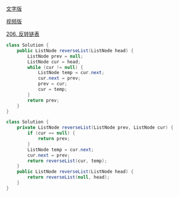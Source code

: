 [文字版](https://programmercarl.com/0206.%E7%BF%BB%E8%BD%AC%E9%93%BE%E8%A1%A8.html)

[视频版](https://www.bilibili.com/video/BV1nB4y1i7eL)

[206. 反转链表](https://leetcode.cn/problems/reverse-linked-list)

```Java
class Solution {
    public ListNode reverseList(ListNode head) {
        ListNode prev = null;
        ListNode cur = head;
        while (cur != null) {
            ListNode temp = cur.next;
            cur.next = prev;
            prev = cur;
            cur = temp;
        }
        return prev;
    }
}
```

```Java
class Solution {
    private ListNode reverseList(ListNode prev, ListNode cur) {
        if (cur == null) {
            return prev;
        }
        ListNode temp = cur.next;
        cur.next = prev;
        return reverseList(cur, temp);
    }
    public ListNode reverseList(ListNode head) {
        return reverseList(null, head);
    }
}
```